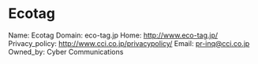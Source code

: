 
# Ecotag

Name: Ecotag
Domain: eco-tag.jp
Home: http://www.eco-tag.jp/
Privacy_policy: http://www.cci.co.jp/privacypolicy/
Email: pr-inq@cci.co.jp
Owned_by: Cyber Communications
